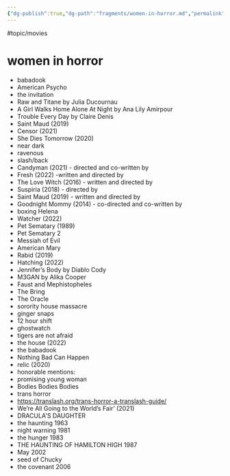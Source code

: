 ```yaml
---
{"dg-publish":true,"dg-path":"fragments/women-in-horror.md","permalink":"/fragments/women-in-horror/","created":"2024-12-23T21:56:38.440-05:00","updated":"2025-01-31T23:00:51.299-05:00"}
---
```



#topic/movies 
# women in horror

- babadook
- American Psycho
- the invitation
- Raw and Titane by Julia Ducournau
- A Girl Walks Home Alone At Night by Ana Lily Amirpour
- Trouble Every Day by Claire Denis
- Saint Maud (2019)
- Censor (2021)
- She Dies Tomorrow (2020)
- near dark
- ravenous
- slash/back
- Candyman (2021) - directed and co-written by
- Fresh (2022) -written and directed by
- The Love Witch (2016) - written and directed by
- Suspiria (2018) - directed by
- Saint Maud (2019) - written and directed by
- Goodnight Mommy (2014) - co-directed and co-written by
- boxing Helena
- Watcher (2022)
- Pet Sematary (1989)
- Pet Sematary 2
- Messiah of Evil
- American Mary
- Rabid (2019)
- Hatching (2022)
- Jennifer’s Body by Diablo Cody
- M3GAN by Alika Cooper
- Faust and Mephistopheles
- The Bring
- The Oracle
- sorority house massacre 
- ginger snaps
- 12 hour shift
- ghostwatch
- tigers are not afraid
- the house (2022)
- the babadook
- Nothing Bad Can Happen
- relic (2020)
- honorable mentions:
- promising young woman
- Bodies Bodies Bodies
- trans horror
- https://translash.org/trans-horror-a-translash-guide/
- We’re All Going to the World’s Fair’ (2021)
- DRACULA'S DAUGHTER
- the haunting 1963
- night warning 1981
- the hunger 1983
- THE HAUNTING OF HAMILTON HIGH 1987
- May 2002
- seed of Chucky 
- the covenant 2006
